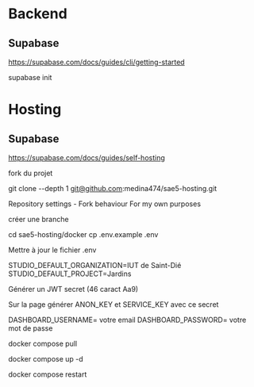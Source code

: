 # Backend

## Supabase

https://supabase.com/docs/guides/cli/getting-started

supabase init

# Hosting

## Supabase

https://supabase.com/docs/guides/self-hosting

fork du projet

git clone --depth 1 git@github.com:medina474/sae5-hosting.git


Repository settings - Fork behaviour
For my own purposes

créer une branche

cd sae5-hosting/docker
cp .env.example .env

Mettre à jour le fichier .env

STUDIO_DEFAULT_ORGANIZATION=IUT de Saint-Dié
STUDIO_DEFAULT_PROJECT=Jardins

Générer un JWT secret (46 caract Aa9)

Sur la page générer ANON_KEY et SERVICE_KEY avec ce secret

DASHBOARD_USERNAME= votre email
DASHBOARD_PASSWORD= votre mot de passe

docker compose pull

docker compose up -d



docker compose restart
